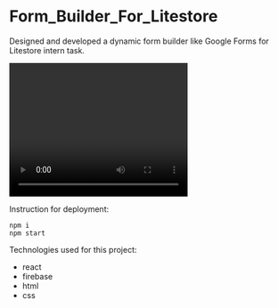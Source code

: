 # Form_Builder_For_Litestore
Designed and developed a dynamic form builder like Google Forms for Litestore intern task.

<video width="320" height="240" controls>
  <source src="./Test Video.mkv" type="video/mkv">
</video>

 Instruction for deployment:
 
    npm i 
    npm start
    
 Technologies used for this project:
 - react
 - firebase
 - html
 - css
 

